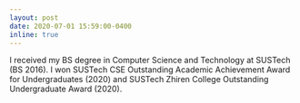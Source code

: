```yaml
---
layout: post
date: 2020-07-01 15:59:00-0400
inline: true
---
```


I received my BS degree in Computer Science and Technology at SUSTech (BS 2016). I won SUSTech CSE Outstanding Academic Achievement Award for Undergraduates (2020) and SUSTech Zhiren College Outstanding Undergraduate Award (2020).